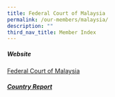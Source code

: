 ```yaml
---
title: Federal Court of Malaysia
permalink: /our-members/malaysia/
description: ""
third_nav_title: Member Index
---
```

##### Website
[Federal Court of Malaysia]( https://www.kehakiman.gov.my/en)

##### [Country Report](/files/country%20reports%20on%20the%20judicial%20dispute%20resolution%20process%20mal.pdf)


